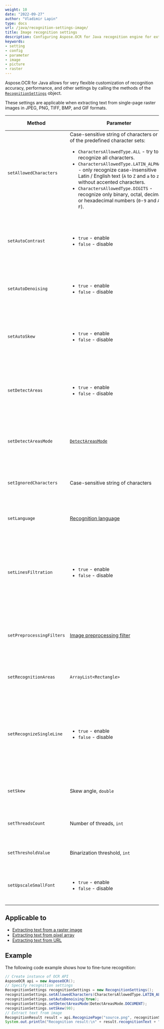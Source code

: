 ```yaml
---
weight: 10
date: "2022-09-27"
author: "Vladimir Lapin"
type: docs
url: /java/recognition-settings-image/
title: Image recognition settings
description: Configuring Aspose.OCR for Java recognition engine for extracting text from images.
keywords:
- setting
- config
- parameter
- image
- picture
- raster
---
```


Aspose.OCR for Java allows for very flexible customization of recognition accuracy, performance, and other settings by calling the methods of the [`RecognitionSettings`](https://reference.aspose.com/ocr/java/com.aspose.ocr/RecognitionSettings) object.

These settings are applicable when extracting text from single-page raster images in JPEG, PNG, TIFF, BMP, and GIF formats.

Method | Parameter | Default state | Description
------ | --------- | ------------- | -----------
`setAllowedCharacters` | Case-sensitive string of characters or one of the predefined character sets:<ul><li>`CharactersAllowedType.ALL` - try to recognize all characters.</li><li>`CharactersAllowedType.LATIN_ALPHABET` - only recognize case-insensitive Latin / English text (`A` to `Z` and `a` to `z`), without accented characters.</li><li>`CharactersAllowedType.DIGITS` - recognize only binary, octal, decimal, or hexadecimal numbers (`0`-`9` and `A` to `F`).</li></ul> | All characters from the [selected recognition language](/ocr/java/languages/). | The [whitelist](/ocr/java/characters-whitelist/#predefined-character-sets) of characters Aspose.OCR engine will look for.
`setAutoContrast` | <ul><li>`true` - enable</li><li>`false` - disable</li></ul> | Disabled | Automatically [increase the contrast](/ocr/java/contrast/) of images before proceeding to recognition.
`setAutoDenoising` | <ul><li>`true` - enable</li><li>`false` - disable</li></ul> | Disabled | Automatically [remove noise](/ocr/java/denoise/) from images before proceeding to recognition.
`setAutoSkew` | <ul><li>`true` - enable</li><li>`false` - disable</li></ul> | Enabled | Automatically [correct image tilt (deskew)](/ocr/java/deskew/) before proceeding to recognition.
`setDetectAreas` | <ul><li>`true` - enable</li><li>`false` - disable</li></ul> | Enabled | Automatically select the optimal [areas detection algorithm](/ocr/java/areas-detection/) that suits the most common use cases.
`setDetectAreasMode` | [`DetectAreasMode`](https://reference.aspose.com/ocr/java/com.aspose.ocr/DetectAreasMode) | Automatic | Manually override the default [document areas detection method](/ocr/java/areas-detection/#area-detection-modes).
`setIgnoredCharacters` | Case-sensitive string of characters | All characters are recognized | A [blacklist](/ocr/java/characters-blacklist/) of characters that are ignored during recognition.
`setLanguage` | [Recognition language](/ocr/java/languages/) | Extended Latin characters, including diacritics | Specify a [language](/ocr/java/languages/) for recognition.
`setLinesFiltration` | <ul><li>`true` - enable</li><li>`false` - disable</li></ul> | Enabled | Set to `true` to recognize text in tables.<br />Set to `false` to improve performance by ignoring table structures and treating tables as plain text.
`setPreprocessingFilters` | [Image preprocessing filter](/ocr/java/image-preprocessing/) | None | Apply [image processing filters](/ocr/java/image-preprocessing/) that enhance an image before it is sent to the OCR engine.
`setRecognitionAreas` | `ArrayList<Rectangle>` | Entire image | List of [areas of the image](/ocr/java/image-regions-extract/) from which to extract text.
`setRecognizeSingleLine` | <ul><li>`true` - enable</li><li>`false` - disable</li></ul> | Disabled | Recognize a [single-line](/ocr/java/recognize-single-line/) image. Disables automatic document region detection.<br />Improves the recognition performance of simple images.
`setSkew` | Skew angle, `double` | 0 | Manually [rotate](/ocr/java/deskew/#manual-skew-correction) the image by the specified degree.
`setThreadsCount` | Number of threads, `int` | Automatic | The number of [CPU threads](/ocr/java/multithreading/) used for recognition.
`setThresholdValue` | Binarization threshold, `int` | Automatic | [Override](/ocr/java/binarization/#using-binarization-threshold) the automatic binarization settings.
`setUpscaleSmallFont` | <ul><li>`true` - enable</li><li>`false` - disable</li></ul> | Disabled | Improve small font recognition and detection of dense lines.

## Applicable to

- [Extracting text from a raster image](/ocr/java/recognition/image/)
- [Extracting text from pixel array](/ocr/java/recognition/pixel/)
- [Extracting text from URL](/ocr/java/recognition/url/)

## Example

The following code example shows how to fine-tune recognition:

```java
// Create instance of OCR API
AsposeOCR api = new AsposeOCR();
// Specify recognition settings
RecognitionSettings recognitionSettings = new RecognitionSettings();
recognitionSettings.setAllowedCharacters(CharactersAllowedType.LATIN_ALPHABET);
recognitionSettings.setAutoDenoising(true);
recognitionSettings.setDetectAreasMode(DetectAreasMode.DOCUMENT);
recognitionSettings.setSkew(90);
// Extract text from image
RecognitionResult result = api.RecognizePage("source.png", recognitionSettings);
System.out.println("Recognition result:\n" + result.recognitionText + "\n\n");
```
